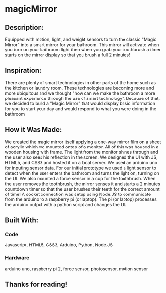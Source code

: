 # magicMirror

## Description:
Equipped with motion, light, and weight sensors to turn the classic "Magic Mirror" into a smart mirror for your bathroom. This mirror will activate when you turn on your bathroom light then when you grab your toothbrush a timer starts on the mirror display so that you brush a full 2 minutes!

## Inspiration:
There are plenty of smart technologies in other parts of the home such as the kitchen or laundry room. These technologies are becoming more and more ubiquitous and we thought "how can we make the bathroom a more pleasant experience through the use of smart technology". Because of that, we decided to build a "Magic Mirror" that would display basic information for you to start your day and would respond to what you were doing in the bathroom

## How it Was Made:
We created the magic mirror itself applying a one-way mirror film on a sheet of acrylic which we mounted ontop of a monitor. All of this was housed in a wooden housing with frame. The light from the monitor shines through and the user also sees his reflection in the screen. We designed the UI with JS, HTML5, and CSS3 and hosted it on a local server. We used an arduino uno for inputing sensor data. For our initial prototype we used a light sensor to detect when the user enters the bathroom and turns the light on, turning on the UI. We also mounted a force sensor in a cup for the toothbrush. When the user removes the toothbrush, the mirror senses it and starts a 2 minutes countdown timer so that the user brushes their teeth for the correct amount of time! A socket connection was setup using Node.JS to communicate from the arduino to a raspberry pi (or laptop). The pi (or laptop) processes the arduino output with a python script and changes the UI.

## Built With: 
### Code
Javascript, HTML5, CSS3, Arduino, Python, Node.JS
### Hardware
arduino uno, raspberry pi 2, force sensor, photosensor, motion sensor

## Thanks for reading!
